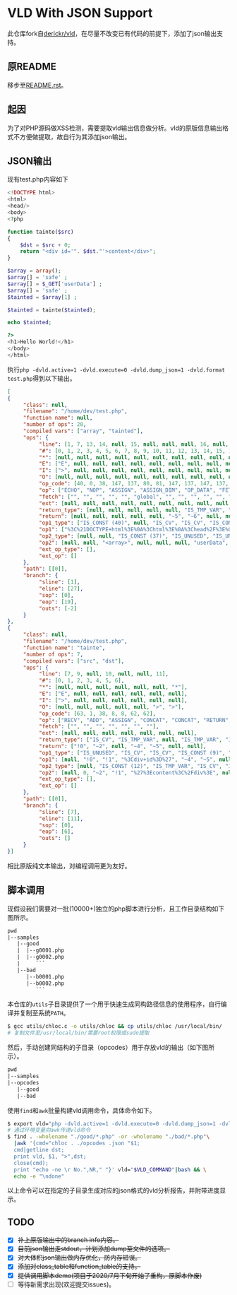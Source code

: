 # VLD With JSON Support

此仓库fork自[derickr/vld](https://github.com/derickr/vld.git)，在尽量不改变已有代码的前提下，添加了json输出支持。

## 原README

移步至[README.rst](./README.rst)。

## 起因

为了对PHP源码做XSS检测，需要提取vld输出信息做分析。vld的原版信息输出格式不方便做提取，故自行为其添加json输出。

## JSON输出

现有test.php内容如下

```php
<!DOCTYPE html>
<html>
<head/>
<body>
<?php

function tainte($src)
{
    $dst = $src + 0;
    return "<div id='". $dst."'>content</div>";
}

$array = array();
$array[] = 'safe' ;
$array[] = $_GET['userData'] ;
$array[] = 'safe' ;
$tainted = $array[1] ;

$tainted = tainte($tainted);

echo $tainted;

?>
<h1>Hello World!</h1>
</body>
</html>
```

执行`php -dvld.active=1 -dvld.execute=0 -dvld.dump_json=1 -dvld.format test.php`得到以下输出。

```json
[
{
     "class": null,
     "filename": "/home/dev/test.php",
     "function name": null,
     "number of ops": 20,
     "compiled vars": ["array", "tainted"],
     "ops": {
          "line": [1, 7, 13, 14, null, 15, null, null, null, 16, null, 17, null, 19, null, null, null, 21, 24, 27],
          "#": [0, 1, 2, 3, 4, 5, 6, 7, 8, 9, 10, 11, 12, 13, 14, 15, 16, 17, 18, 19],
          "*": [null, null, null, null, null, null, null, null, null, null, null, null, null, null, null, null, null, null, null, null],
          "E": ["E", null, null, null, null, null, null, null, null, null, null, null, null, null, null, null, null, null, null, null],
          "I": [">", null, null, null, null, null, null, null, null, null, null, null, null, null, null, null, null, null, null, null],
          "O": [null, null, null, null, null, null, null, null, null, null, null, null, null, null, null, null, null, null, null, ">"],
          "op_code": [40, 0, 38, 147, 137, 80, 81, 147, 137, 147, 137, 81, 38, 61, 117, 60, 38, 40, 40, 62],
          "op": ["ECHO", "NOP", "ASSIGN", "ASSIGN_DIM", "OP_DATA", "FETCH_R", "FETCH_DIM_R", "ASSIGN_DIM", "OP_DATA", "ASSIGN_DIM", "OP_DATA", "FETCH_DIM_R", "ASSIGN", "INIT_FCALL", "SEND_VAR", "DO_FCALL", "ASSIGN", "ECHO", "ECHO", "RETURN"],
          "fetch": ["", "", "", "", "", "global", "", "", "", "", "", "", "", "", "", "", "", "", "", ""],
          "ext": [null, null, null, null, null, null, null, null, null, null, null, null, null, null, null, 0, null, null, null, null],
          "return_type": [null, null, null, null, null, "IS_TMP_VAR", "IS_TMP_VAR", null, null, null, null, "IS_TMP_VAR", null, null, null, "IS_VAR", null, null, null, null],
          "return": [null, null, null, null, null, "~5", "~6", null, null, null, null, "~8", null, null, null, "$10", null, null, null, null],
          "op1_type": ["IS_CONST (40)", null, "IS_CV", "IS_CV", "IS_CONST (34)", "IS_CONST (33)", "IS_TMP_VAR", "IS_CV", "IS_TMP_VAR", "IS_CV", "IS_CONST (25)", "IS_CV", "IS_CV", "IS_UNUSED", "IS_CV", "IS_UNUSED", "IS_CV", "IS_CV", "IS_CONST (12)", "IS_CONST (11)"],
          "op1": ["%3C%21DOCTYPE+html%3E%0A%3Chtml%3E%0A%3Chead%2F%3E%0A%3Cbody%3E%0A", null, "!0", "!0", "safe", "_GET", "~5", "!0", "~6", "!0", "safe", "!0", "!1", null, "!1", null, "!1", "!1", "%3Ch1%3EHello+World%21%3C%2Fh1%3E%0A%3C%2Fbody%3E%0A%3C%2Fhtml%3E%0A", 1],
          "op2_type": [null, null, "IS_CONST (37)", "IS_UNUSED", "IS_UNUSED", null, "IS_CONST (32)", "IS_UNUSED", "IS_UNUSED", "IS_UNUSED", "IS_UNUSED", "IS_CONST (24)", "IS_TMP_VAR", "IS_CONST (21)", "IS_UNUSED", null, "IS_VAR", null, null, null],
          "op2": [null, null, "<array>", null, null, null, "userData", null, null, null, null, 1, "~8", "tainte", null, null, "$10", null, null, null],
          "ext_op_type": [],
          "ext_op": []
     },
     "path": [[0]],
     "branch": {
          "sline": [1],
          "eline": [27],
          "sop": [0],
          "eop": [19],
          "outs": [-2]
     }
},
{
     "class": null,
     "filename": "/home/dev/test.php",
     "function name": "tainte",
     "number of ops": 7,
     "compiled vars": ["src", "dst"],
     "ops": {
          "line": [7, 9, null, 10, null, null, 11],
          "#": [0, 1, 2, 3, 4, 5, 6],
          "*": [null, null, null, null, null, null, "*"],
          "E": ["E", null, null, null, null, null, null],
          "I": [">", null, null, null, null, null, null],
          "O": [null, null, null, null, null, ">", ">"],
          "op_code": [63, 1, 38, 8, 8, 62, 62],
          "op": ["RECV", "ADD", "ASSIGN", "CONCAT", "CONCAT", "RETURN", "RETURN"],
          "fetch": ["", "", "", "", "", "", ""],
          "ext": [null, null, null, null, null, null, null],
          "return_type": ["IS_CV", "IS_TMP_VAR", null, "IS_TMP_VAR", "IS_TMP_VAR", null, null],
          "return": ["!0", "~2", null, "~4", "~5", null, null],
          "op1_type": ["IS_UNUSED", "IS_CV", "IS_CV", "IS_CONST (9)", "IS_TMP_VAR", "IS_TMP_VAR", "IS_CONST (5)"],
          "op1": [null, "!0", "!1", "%3Cdiv+id%3D%27", "~4", "~5", null],
          "op2_type": [null, "IS_CONST (12)", "IS_TMP_VAR", "IS_CV", "IS_CONST (8)", null, null],
          "op2": [null, 0, "~2", "!1", "%27%3Econtent%3C%2Fdiv%3E", null, null],
          "ext_op_type": [],
          "ext_op": []
     },
     "path": [[0]],
     "branch": {
          "sline": [7],
          "eline": [11],
          "sop": [0],
          "eop": [6],
          "outs": []
     }
}]
```

相比原版纯文本输出，对编程调用更为友好。

## 脚本调用

现假设我们需要对一批(10000+)独立的php脚本进行分析，且工作目录结构如下图所示。

```txt
pwd
|--samples
   |--good
   |  |--g0001.php
   |  |--g0002.php
   |     ```
   |--bad
      |--b0001.php
      |--b0002.php
         ```
```

本仓库的`utils`子目录提供了一个用于快速生成同构路径信息的使用程序，自行编译并复制至系统`PATH`。

```bash
$ gcc utils/chloc.c -o utils/chloc && cp utils/chloc /usr/local/bin/
# 复制文件至/usr/local/bin/需要root权限或sudo提取
```

然后，手动创建同结构的子目录（opcodes）用于存放vld的输出（如下图所示）。

```txt
pwd
|--samples
|--opcodes
   |--good
   |--bad
```

使用`find`和`awk`批量构建vld调用命令，具体命令如下。

```bash
$ export vld="php -dvld.active=1 -dvld.execute=0 -dvld.dump_json=1 -dvld.format=1 -dvld.verbosity=3"
# 通过环境变量向awk传递vld命令
$ find . -wholename "./good/*.php" -or -wholename "./bad/*.php"\
  |awk '{cmd="chloc . ./opcodes .json "$1;
  cmd|getline dst;
  print vld, $1, ">",dst;
  close(cmd);
  print "echo -ne \r No.",NR," "}' vld="$VLD_COMMAND"|bash && \
  echo -e "\ndone"
```

以上命令可以在指定的子目录生成对应的json格式的vld分析报告，并附带进度显示。

## TODO

- [x] ~~补上原版输出中的branch info内容。~~
- [x] ~~目前json输出走stdout，计划添加dump至文件的选项。~~
- [x] ~~对大体积json输出做内存优化，防内存错误。~~
- [x] ~~添加对class_table和function_table的支持。~~
- [x] ~~提供调用脚本demo(项目于2020/7月下旬开始了重构，原脚本作废)~~
- [ ] 等待新需求出现(欢迎提交issues)。
